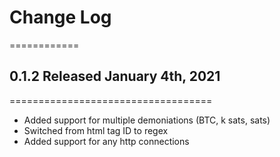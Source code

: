# Change Log
============

## 0.1.2 Released January 4th, 2021
===================================
- Added support for multiple demoniations (BTC, k sats, sats)
- Switched from html tag ID to regex
- Added support for any http connections
